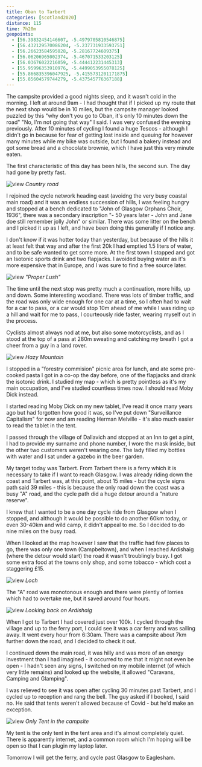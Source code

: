 ```yaml
--- 
title: Oban to Tarbert
categories: [scotland2020]
distance: 115
time: 7h20m
geopoints: 
  - [56.39832454146607, -5.4979705810546875]
  - [56.432129570086204, -5.237731933593751]
  - [56.26623584595028, -5.28167724609375]
  - [56.06206965002374, -5.467071533203125]
  - [56.03676022216059, -5.444412231445313]
  - [55.95996353910976, -5.4499053955078125]
  - [55.866835396047925, -5.4155731201171875]
  - [55.85604579744279, -5.437545776367188]
---
```


The campsite provided a good nights sleep, and it wasn't cold in the morning.
I left at around 9am - I had thought that if I picked up my route that the
next shop would be in 10 miles, but the campsite manager looked puzzled by
this "why don't you go to Oban, it's only 10 minutes down the road" "No, I'm
not going that way" I said. I was very confused the evening previously. After
10 minutes of cycling I found a huge Tescos - although I didn't go in because
for fear of getting lost inside and queuing for however many minutes while my
bike was outside, but I found a bakery instead and got some bread and a
chocolate brownie, which I have just this very minute eaten.

The first characteristic of this day has been hills, the second sun. The day
had gone by pretty fast.

![view](/images/scotland/2020-08-13-1.jpg)
_Country road_

I rejoined the cycle network heading east (avoidng the very busy coastal main
road) and it was an endless succession of hills, I was feeling hungry and
stopped at a bench dedicated to "John of Glasgow Orphans Choir, 1936", there
was a secondary inscription "- 50 years later - John and Jane doe still
remember jolly John" or similar. There was some litter on the bench and I
picked it up as I left, and have been doing this generally if I notice any.

I don't know if it was hotter today than yesterday, but because of the hills
it at least felt that way and after the first 20k I had emptied 1.5 liters of
water, and to be safe wanted to get some more. At the first town I stopped and
got an Isotonic sports drink and two flapjacks. I avoided buying water as it's
more expensive that in Europe, and I was sure to find a free source later.

![view](/images/scotland/2020-08-13-2.jpg)
_"Proper Lush"_

The time until the next stop was pretty much a continuation, more hills, up
and down. Some interesting woodland. There was lots of timber traffic, and the
road was only wide enough for one car at a time, so I often had to wait for a
car to pass, or a car would stop 10m ahead of me while I was riding up a hill
and wait for me to pass, I courteously ride faster, wearing myself out in the
process.

Cyclists almost always nod at me, but also some motorcyclists, and as I stood
at the top of a pass at 280m sweating and catching my breath I got a cheer from
a guy in a land rover.

![view](/images/scotland/2020-08-13-3.jpg)
_Hazy Mountain_

I stopped in a "forestry commision" picnic area for lunch, and ate some
pre-cooked pasta I got in a co-op the day before, one of the flapjacks and
drank the isotonic drink. I studied my map - which is pretty pointless as it's
my main occupation, and I've studied countless times now. I should read Moby
Dick instead.

I started reading Moby Dick on my new tablet, I've read it once many years ago
but had forgotten how good it was, so I've put down "Surveillance Capitalism"
for now and am reading Herman Melville - it's also much easier to read the
tablet in the tent.

I passed through the village of Dallavich and stopped at an Inn to get a
pint, I had to provide my surname and phone number, I wore the mask inside,
but the other two customers weren't wearing one. The lady filled my bottles
with water and I sat under a gazebo in the beer garden.

My target today was Tarbert. From Tarbert there is a ferry which it is
necessary to take if I want to reach Glasgow. I was already riding down the
coast and Tarbert was, at this point, about 15 miles - but the cycle signs
path said 39 miles - this is because the only road down the coast was a busy
"A" road, and the cycle path did a huge detour around a "nature reserve". 

I knew that I wanted to be a one day cycle ride from Glasgow when I stopped,
and although it would be possible to do another 60km today, or even 30-40km
and wild camp, it didn't appeal to me. So I decided to do nine miles on the
busy road.

When I looked at the map however I saw that the traffic had few places to go,
there was only one town (Campbeltown), and when I reached Ardishaig (where the
detour would start) the road it wasn't troublingly busy. I got some extra food
at the towns only shop, and some tobacco - which cost a staggering £15.

![view](/images/scotland/2020-08-13-4.jpg)
_Loch_

The "A" road was monotonous enough and there were plently of lorries which had
to overtake me, but it saved around four hours.

![view](/images/scotland/2020-08-13-5.jpg)
_Looking back on Ardishaig_

When I got to Tarbert I had covered just over 100k. I cycled through the
village and up to the ferry port, I could see it was a car ferry and was
sailing away. It went every hour from 6:30am. There was a campsite about 7km
further down the road, and I decided to check it out.

I continued down the main road, it was hilly and was more of an energy
investment than I had imagined - it occurred to me that it might not even be
open - I hadn't seen any signs, I switched on my mobile internet (of which
very little remains) and looked up the website, it allowed "Caravans, Camping
and Glamping".

I was relieved to see it was open after cycling 30 minutes past Tarbert, and I
cycled up to reception and rang the bell. The guy asked if I booked, I said
no. He said that tents weren't allowed because of Covid - but he'd make an
exception.

![view](/images/scotland/2020-08-13-6.jpg)
_Only Tent in the campsite_


My tent is the only tent in the tent area and it's almost completely quiet.
There is apparently internet, and a common room which I'm hoping will be open
so that I can plugin my laptop later.

Tomorrow I will get the ferry, and cycle past Glasgow to Eaglesham.



